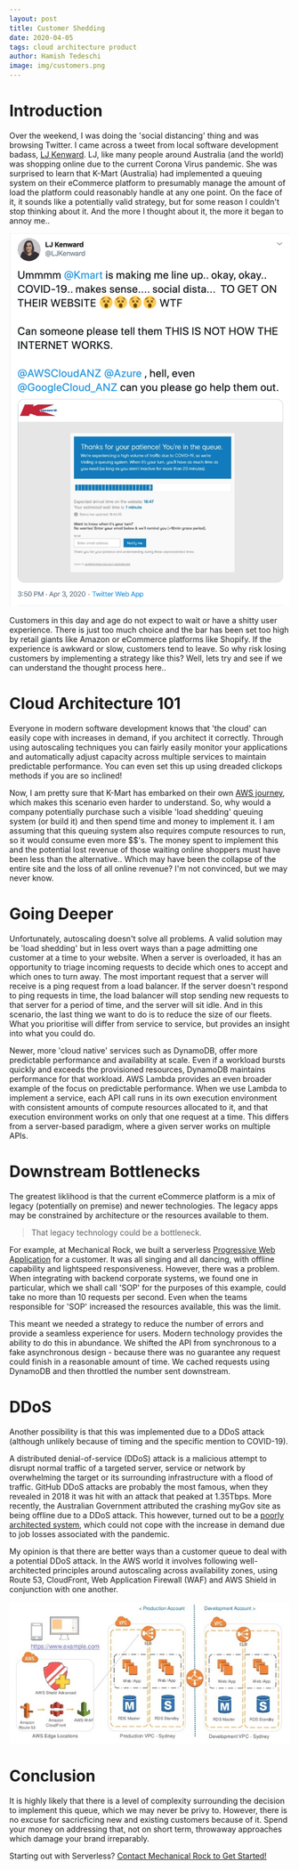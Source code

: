```yaml
---
layout: post
title: Customer Shedding
date: 2020-04-05
tags: cloud architecture product
author: Hamish Tedeschi
image: img/customers.png
---
```


# Introduction

Over the weekend, I was doing the 'social distancing' thing and was browsing Twitter. I came across a tweet from local software development badass, [LJ Kenward](https://twitter.com/LJKenward). LJ, like many people around Australia (and the world) was shopping online due to the current Corona Virus pandemic. She was surprised to learn that K-Mart (Australia) had implemented a queuing system on their eCommerce platform to presumably manage the amount of load the platform could reasonably handle at any one point. On the face of it, it sounds like a potentially valid strategy, but for some reason I couldn't stop thinking about it. And the more I thought about it, the more it began to annoy me..

![LJ's tweet, which garnered some attention](/img/lj-tweet.png "LJ's Tweet")

Customers in this day and age do not expect to wait or have a shitty user experience. There is just too much choice and the bar has been set too high by retail giants like Amazon or eCommerce platforms like Shopify. If the experience is awkward or slow, customers tend to leave. So why risk losing customers by implementing a strategy like this? Well, lets try and see if we can understand the thought process here..

# Cloud Architecture 101

Everyone in modern software development knows that 'the cloud' can easily cope with increases in demand, if you architect it correctly. Through using autoscaling techniques you can fairly easily monitor your applications and automatically adjust capacity across multiple services to maintain predictable performance. You can even set this up using dreaded clickops methods if you are so inclined!

Now, I am pretty sure that K-Mart has embarked on their own [AWS journey](https://www.itnews.com.au/news/kmart-australia-wants-to-strangle-its-mainframe-out-of-existence-535110), which makes this scenario even harder to understand. So, why would a company potentially purchase such a visible 'load shedding' queuing system (or build it) and then spend time and money to implement it. I am assuming that this queuing system also requires compute resources to run, so it would consume even more $$'s. The money spent to implement this and the potential lost revenue of those waiting online shoppers must have been less than the alternative.. Which may have been the collapse of the entire site and the loss of all online revenue? I'm not convinced, but we may never know.

# Going Deeper

Unfortunately, autoscaling doesn't solve all problems. A valid solution may be 'load shedding' but in less overt ways than a page admitting one customer at a time to your website. When a server is overloaded, it has an opportunity to triage incoming requests to decide which ones to accept and which ones to turn away. The most important request that a server will receive is a ping request from a load balancer. If the server doesn't respond to ping requests in time, the load balancer will stop sending new requests to that server for a period of time, and the server will sit idle. And in this scenario, the last thing we want to do is to reduce the size of our fleets. What you prioritise will differ from service to service, but provides an insight into what you could do.

Newer, more 'cloud native' services such as DynamoDB, offer more predictable performance and availability at scale. Even if a workload bursts quickly and exceeds the provisioned resources, DynamoDB maintains performance for that workload. AWS Lambda provides an even broader example of the focus on predictable performance. When we use Lambda to implement a service, each API call runs in its own execution environment with consistent amounts of compute resources allocated to it, and that execution environment works on only that one request at a time. This differs from a server-based paradigm, where a given server works on multiple APIs.

# Downstream Bottlenecks

The greatest liklihood is that the current eCommerce platform is a mix of legacy (potentially on premise) and newer technologies. The legacy apps may be constrained by architecture or the resources available to them.

> That legacy technology could be a bottleneck.

For example, at Mechanical Rock, we built a serverless [Progressive Web Application](https://www.mechanicalrock.io/docs/case-studies/pwa-capability-report.pdf) for a customer. It was all singing and all dancing, with offline capability and lightspeed responsiveness. However, there was a problem. When integrating with backend corporate systems, we found one in particular, which we shall call 'SOP' for the purposes of this example, could take no more than 10 requests per second. Even when the teams responsible for 'SOP' increased the resources available, this was the limit.

This meant we needed a strategy to reduce the number of errors and provide a seamless experience for users. Modern technology provides the ability to do this in abundance. We shifted the API from synchronous to a fake asynchronous design - because there was no guarantee any request could finish in a reasonable amount of time. We cached requests using DynamoDB and then throttled the number sent downstream.

# DDoS

Another possibility is that this was implemented due to a DDoS attack (although unlikely because of timing and the specific mention to COVID-19).

A distributed denial-of-service (DDoS) attack is a malicious attempt to disrupt normal traffic of a targeted server, service or network by overwhelming the target or its surrounding infrastructure with a flood of traffic. GitHub DDoS attacks are probably the most famous, when they revealed in 2018 it was hit with an attack that peaked at 1.35Tbps. More recently, the Australian Government attributed the crashing myGov site as being offline due to a DDoS attack. This however, turned out to be a [poorly architected system](https://www.zdnet.com/article/government-wheels-out-census-excuse-and-blames-mygov-crash-on-ddos/), which could not cope with the increase in demand due to job losses associated with the pandemic.

My opinion is that there are better ways than a customer queue to deal with a potential DDoS attack. In the AWS world it involves following well-architected principles around autoscaling across availability zones, using Route 53, CloudFront, Web Application Firewall (WAF) and AWS Shield in conjunction with one another.

![Common eCommerce Security Pattern](/img/ecom-sec-pattern.jpg "Common Security Pattern")

# Conclusion

It is highly likely that there is a level of complexity surrounding the decision to implement this queue, which we may never be privy to. However, there is no excuse for sacricficing new and existing customers because of it. Spend your money on addressing that, not on short term, throwaway approaches which damage your brand irreparably.

Starting out with Serverless? [Contact Mechanical Rock to Get Started!](https://www.mechanicalrock.io/lets-get-started)